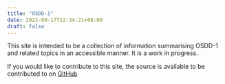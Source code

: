 ```yaml
---
title: "OSDD-1"
date: 2022-09-17T22:34:21+08:00
draft: false
---
```

This site is intended to be a collection of information summarising OSDD-1 and related topics in an accessible manner. It is a work in progress.

If you would like to contribute to this site, the source is available to be contributed to on [GitHub](https://github.com/powertashton/osdd.one)
